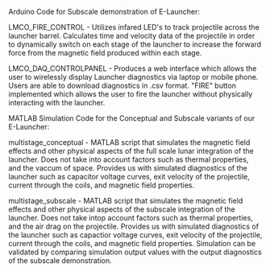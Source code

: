 Arduino Code for Subscale demonstration of E-Launcher:

LMCO_FIRE_CONTROL - Utilizes infared LED's to track projectile across the launcher barrel. 
Calculates time and velocity data of the projectile in order to dynamically switch on each stage 
of the launcher to increase the forward force from the magnetic field produced within each stage.

LMCO_DAQ_CONTROLPANEL - Produces a web interface which allows the user to wirelessly display Launcher 
diagnostics via laptop or mobile phone. Users are able to download diagnostics in .csv format. "FIRE" 
button implemented which allows the user to fire the launcher without physically interacting with the launcher.

MATLAB Simulation Code for the Conceptual and Subscale variants of our E-Launcher:

multistage_conceptual - MATLAB script that simulates the magnetic field effects and other physical aspects of
the full scale lunar integration of the launcher. Does not take into account factors such as thermal properties, 
and the vaccum of space. Provides us with simulated diagnostics of the launcher such as capacitor voltage curves, 
exit velocity of the projectile, current through the coils, and magnetic field properties.

multistage_subscale - MATLAB script that simulates the magnetic field effects and other physical aspects of the subscale
integration of the launcher. Does not take intop account factors such as thermal properties, and the air drag on the
projectile. Provides us with simulated diagnostics of the launcher such as capactior voltage curves, exit velocity of the
projectile, current through the coils, and magnetic field properties. Simulation can be validated by comparing simulation output
values with the output diagnostics of the subscale demonstration.
